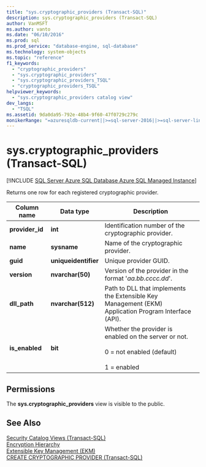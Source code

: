 ```yaml
---
title: "sys.cryptographic_providers (Transact-SQL)"
description: sys.cryptographic_providers (Transact-SQL)
author: VanMSFT
ms.author: vanto
ms.date: "06/10/2016"
ms.prod: sql
ms.prod_service: "database-engine, sql-database"
ms.technology: system-objects
ms.topic: "reference"
f1_keywords:
  - "cryptographic_providers"
  - "sys.cryptographic_providers"
  - "sys.cryptographic_providers_TSQL"
  - "cryptographic_providers_TSQL"
helpviewer_keywords:
  - "sys.cryptographic_providers catalog view"
dev_langs:
  - "TSQL"
ms.assetid: 9da0da95-792e-48b4-9f60-47f0729c279c
monikerRange: "=azuresqldb-current||>=sql-server-2016||>=sql-server-linux-2017||=azuresqldb-mi-current"
---
```

# sys.cryptographic_providers (Transact-SQL)
[!INCLUDE [SQL Server Azure SQL Database Azure SQL Managed Instance](../../includes/applies-to-version/sql-asdb-asdbmi.md)]

  Returns one row for each registered cryptographic provider.  
    
|Column name|Data type|Description|  
|-----------------|---------------|-----------------|  
|**provider_id**|**int**|Identification number of the cryptographic provider.|  
|**name**|**sysname**|Name of the cryptographic provider.|  
|**guid**|**uniqueidentifier**|Unique provider GUID.|  
|**version**|**nvarchar(50)**|Version of the provider in the format '*aa.bb.cccc.dd*'.|  
|**dll_path**|**nvarchar(512)**|Path to DLL that implements the Extensible Key Management (EKM) Application Program Interface (API).|  
|**is_enabled**|**bit**|Whether the provider is enabled on the server or not.<br /><br /> 0 = not enabled  (default)<br /><br /> 1 = enabled|  
  
## Permissions  
 The **sys.cryptographic_providers** view is visible to the public.  
  
## See Also  
 [Security Catalog Views &#40;Transact-SQL&#41;](../../relational-databases/system-catalog-views/security-catalog-views-transact-sql.md)   
 [Encryption Hierarchy](../../relational-databases/security/encryption/encryption-hierarchy.md)   
 [Extensible Key Management &#40;EKM&#41;](../../relational-databases/security/encryption/extensible-key-management-ekm.md)   
 [CREATE CRYPTOGRAPHIC PROVIDER &#40;Transact-SQL&#41;](../../t-sql/statements/create-cryptographic-provider-transact-sql.md)  
  
  

